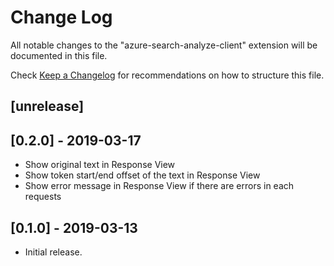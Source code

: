 # Change Log

All notable changes to the "azure-search-analyze-client" extension will be documented in this file.

Check [Keep a Changelog](http://keepachangelog.com/) for recommendations on how to structure this file.

## [unrelease]

## [0.2.0] - 2019-03-17

- Show original text in Response View
- Show token start/end offset of the text in Response View
- Show error message in Response View if there are errors in each requests

## [0.1.0] - 2019-03-13

- Initial release.
